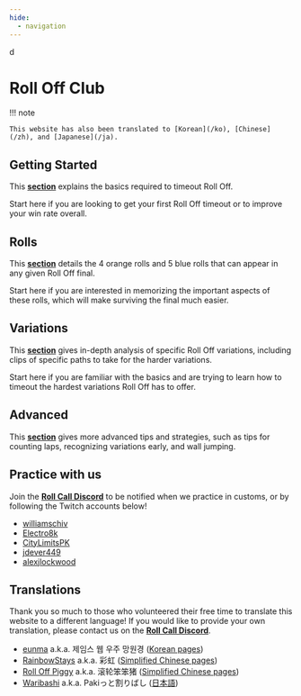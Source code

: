 ```yaml
---
hide:
  - navigation
---
```

d
# Roll Off Club

!!! note

    This website has also been translated to [Korean](/ko), [Chinese](/zh), and [Japanese](/ja).

## Getting Started

This [**section**](getting-started/index.md) explains the basics required to timeout Roll Off.

Start here if you are looking to get your first Roll Off timeout or to improve your win rate overall.

## Rolls

This [**section**](rolls/index.md) details the 4 orange rolls and 5 blue rolls that can appear in any given Roll Off final.

Start here if you are interested in memorizing the important aspects of these rolls, which will make surviving the final much easier.

## Variations

This [**section**](variations/index.md) gives in-depth analysis of specific Roll Off variations, including clips of specific paths to take for the harder variations.

Start here if you are familiar with the basics and are trying to learn how to timeout the hardest variations Roll Off has to offer.

## Advanced

This [**section**](advanced/index.md) gives more advanced tips and strategies, such as tips for counting laps, recognizing variations early, and wall jumping.

## Practice with us

Join the [**Roll Call Discord**][RollCallDiscord] to be notified when we practice in customs, or by following the Twitch accounts below!

* [williamschiv](https://www.twitch.tv/williamschiv)
* [Electro8k](https://www.youtube.com/@Electro8k)
* [CityLimitsPK](https://www.twitch.tv/citylimitspk)
* [jdever449](https://www.twitch.tv/jdever449)
* [alexjlockwood](https://www.twitch.tv/alexjlockwood)

## Translations

Thank you so much to those who volunteered their free time to translate this website to a different language! If you would like to provide your own translation, please contact us on the [**Roll Call Discord**][RollCallDiscord].

* [eunma](https://github.com/qutrits) a.k.a. 제임스 웹 우주 망원경 ([Korean pages](/ko))
* [RainbowStays](https://twitter.com/RainbowStays) a.k.a. 彩虹 ([Simplified Chinese pages](/zh))
* [Roll Off Piggy](https://space.bilibili.com/476949409) a.k.a. 滚轮笨笨猪 ([Simplified Chinese pages](/zh))
* [Waribashi](https://twitter.com/Paki_waribashi) a.k.a. Pakiっと割りばし ([日本語](/ja))

[RollCallDiscord]: <https://discord.gg/xf9D89Hfxa> "Roll Call Discord"
